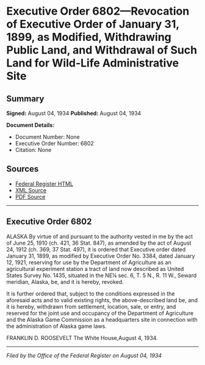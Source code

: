 # Executive Order 6802—Revocation of Executive Order of January 31, 1899, as Modified, Withdrawing Public Land, and Withdrawal of Such Land for Wild-Life Administrative Site

## Summary

**Signed:** August 04, 1934
**Published:** August 04, 1934

**Document Details:**
- Document Number: None
- Executive Order Number: 6802
- Citation: None

## Sources
- [Federal Register HTML](https://www.presidency.ucsb.edu/documents/executive-order-6802-revocation-executive-order-january-31-1899-modified-withdrawing)
- [XML Source](None)
- [PDF Source](None)

---

## Executive Order 6802

ALASKA
By virtue of and pursuant to the authority vested in me by the act of June 25, 1910 (ch. 421, 36 Stat. 847), as amended by the act of August 24, 1912 (ch. 369, 37 Stat. 497), it is ordered that Executive order dated January 31, 1899, as modified by Executive Order No. 3384, dated January 12, 1921, reserving for use by the Department of Agriculture as an agricultural experiment station a tract of land now described as United States Survey No. 1435, situated in the NE¼ sec. 6, T. 5 N., R. 11 W., Seward meridian, Alaska, be, and it is hereby, revoked.

It is further ordered that, subject to the conditions expressed in the aforesaid acts and to valid existing rights, the above-described land be, and it is hereby, withdrawn from settlement, location, sale, or entry, and reserved for the joint use and occupancy of the Department of Agriculture and the Alaska Game Commission as a headquarters site in connection with the administration of Alaska game laws.

FRANKLIN D. ROOSEVELT
The White House,August 4, 1934.

---

*Filed by the Office of the Federal Register on August 04, 1934*
